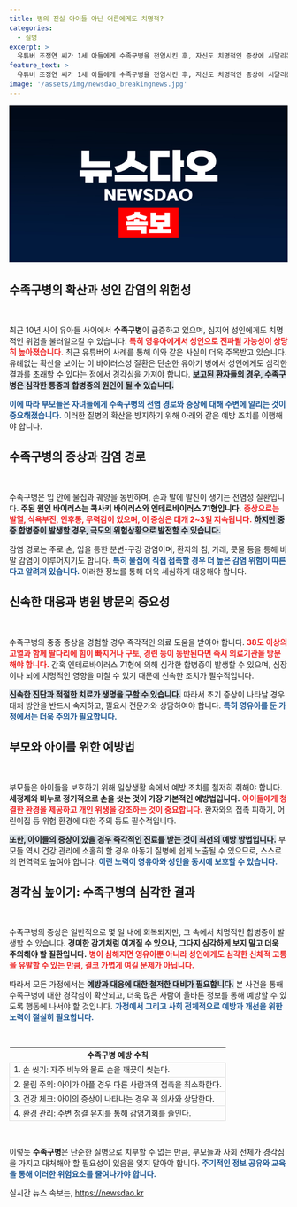 ```yaml
---
title: 병의 진실 아이들 아닌 어른에게도 치명적?
categories:
  - 질병
excerpt: >
  유튜버 조정연 씨가 1세 아들에게 수족구병을 전염시킨 후, 자신도 치명적인 증상에 시달리는 모습을 전했다. 발가락과 손가락에 물집이 생기며 발톱이 빠지기도 한 그는 수족구병이 최악의 고통이라며 경고했다. 전문가들은 감염 확산에 유의할 것을 당부하고 있다.
feature_text: >
  유튜버 조정연 씨가 1세 아들에게 수족구병을 전염시킨 후, 자신도 치명적인 증상에 시달리는 모습을 전했다. 발가락과 손가락에 물집이 생기며 발톱이 빠지기도 한 그는 수족구병이 최악의 고통이라며 경고했다. 전문가들은 감염 확산에 유의할 것을 당부하고 있다.
image: '/assets/img/newsdao_breakingnews.jpg'
---
```


<p><img src="/assets/img/newsdao_breakingnews.jpg" alt="pcversion 속보" /></p>

<h2 data-ke-size="size26">수족구병의 확산과 성인 감염의 위험성</h2>

<p data-ke-size="size16">&nbsp;</p>

<p>최근 10년 사이 유아들 사이에서 <b>수족구병</b>이 급증하고 있으며, 심지어 성인에게도 치명적인 위험을 불러일으킬 수 있습니다. <b><span style="color: #ee2323;">특히 영유아에게서 성인으로 전파될 가능성이 상당히 높아졌습니다.</span></b> 최근 유튜버의 사례를 통해 이와 같은 사실이 더욱 주목받고 있습니다. 유례없는 확산을 보이는 이 바이러스성 질환은 단순한 유아기 병에서 성인에게도 심각한 결과를 초래할 수 있다는 점에서 경각심을 가져야 합니다. <b><span style="background-color: #21538527;">보고된 환자들의 경우, 수족구병은 심각한 통증과 합병증의 원인이 될 수 있습니다.</span></b></p>

<p><b><span style="color: #1a5490;">이에 따라 부모들은 자녀들에게 수족구병의 전염 경로와 증상에 대해 주변에 알리는 것이 중요해졌습니다.</span></b> 이러한 질병의 확산을 방지하기 위해 아래와 같은 예방 조치를 이행해야 합니다. </p>

<h2 data-ke-size="size26">수족구병의 증상과 감염 경로</h2>

<p data-ke-size="size16">&nbsp;</p>

<p>수족구병은 입 안에 물집과 궤양을 동반하며, 손과 발에 발진이 생기는 전염성 질환입니다. <b>주된 원인 바이러스는 콕사키 바이러스와 엔테로바이러스 71형입니다.</b> <b><span style="color: #ee2323;">증상으로는 발열, 식욕부진, 인후통, 무력감이 있으며, 이 증상은 대개 2~3일 지속됩니다.</span></b> <b><span style="background-color: #21538527;">하지만 중증 합병증이 발생할 경우, 극도의 위험상황으로 발전할 수 있습니다.</span></b> </p>

<p>감염 경로는 주로 손, 입을 통한 분변-구강 감염이며, 환자의 침, 가래, 콧물 등을 통해 비말 감염이 이루어지기도 합니다. <b><span style="color: #1a5490;">특히 물집에 직접 접촉할 경우 더 높은 감염 위험이 따른다고 알려져 있습니다.</span></b> 이러한 정보를 통해 더욱 세심하게 대응해야 합니다.</p>

<h2 data-ke-size="size26">신속한 대응과 병원 방문의 중요성</h2>

<p data-ke-size="size16">&nbsp;</p>

<p>수족구병의 중증 증상을 경험할 경우 즉각적인 의료 도움을 받아야 합니다. <b><span style="color: #ee2323;">38도 이상의 고열과 함께 팔다리에 힘이 빠지거나 구토, 경련 등이 동반된다면 즉시 의료기관을 방문해야 합니다.</span></b> 간혹 엔테로바이러스 71형에 의해 심각한 합병증이 발생할 수 있으며, 심장이나 뇌에 치명적인 영향을 미칠 수 있기 때문에 신속한 조치가 필수적입니다. </p>

<p><b><span style="background-color: #21538527;">신속한 진단과 적절한 치료가 생명을 구할 수 있습니다.</span></b> 따라서 초기 증상이 나타날 경우 대처 방안을 반드시 숙지하고, 필요시 전문가와 상담하여야 합니다. <b><span style="color: #1a5490;">특히 영유아를 둔 가정에서는 더욱 주의가 필요합니다.</span></b> </p>

<h2 data-ke-size="size26">부모와 아이를 위한 예방법</h2>

<p data-ke-size="size16">&nbsp;</p>

<p>부모들은 아이들을 보호하기 위해 일상생활 속에서 예방 조치를 철저히 취해야 합니다. <b>세정제와 비누로 정기적으로 손을 씻는 것이 가장 기본적인 예방법입니다.</b> <b><span style="color: #ee2323;">아이들에게 청결한 환경을 제공하고 개인 위생을 강조하는 것이 중요합니다.</span></b> 환자와의 접촉 피하기, 어린이집 등 위험 환경에 대한 주의 등도 필수적입니다.</p>

<p><b><span style="background-color: #21538527;">또한, 아이들의 증상이 있을 경우 즉각적인 진료를 받는 것이 최선의 예방 방법입니다.</span></b> 부모들 역시 건강 관리에 소홀히 할 경우 아동기 질병에 쉽게 노출될 수 있으므로, 스스로의 면역력도 높여야 합니다. <b><span style="color: #1a5490;">이런 노력이 영유아와 성인을 동시에 보호할 수 있습니다.</span></b> </p>

<h2 data-ke-size="size26">경각심 높이기: 수족구병의 심각한 결과</h2>

<p data-ke-size="size16">&nbsp;</p>

<p>수족구병의 증상은 일반적으로 몇 일 내에 회복되지만, 그 속에서 치명적인 합병증이 발생할 수 있습니다. <b>경미한 감기처럼 여겨질 수 있으나, 그다지 심각하게 보지 말고 더욱 주의해야 할 질환입니다.</b> <b><span style="color: #ee2323;">병이 심해지면 영유아뿐 아니라 성인에게도 심각한 신체적 고통을 유발할 수 있는 만큼, 결코 가볍게 여길 문제가 아닙니다.</span></b> </p>

<p>따라서 모든 가정에서는 <b><span style="background-color: #21538527;">예방과 대응에 대한 철저한 대비가 필요합니다.</span></b> 본 사건을 통해 수족구병에 대한 경각심이 확산되고, 더욱 많은 사람이 올바른 정보를 통해 예방할 수 있도록 행동에 나서야 할 것입니다. <b><span style="color: #1a5490;">가정에서 그리고 사회 전체적으로 예방과 개선을 위한 노력이 절실히 필요합니다.</span></b> </p>

<p data-ke-size="size16">&nbsp;</p>

<table style="width: 100%; border-collapse: collapse;">
    <tbody>
        <tr>
            <td style="text-align: center; height: 17px;"><b>수족구병 예방 수칙</b></td>
        </tr>
        <tr>
            <td style="border: 1px solid #dddddd; text-align: left; height: 17px;">1. 손 씻기: 자주 비누와 물로 손을 깨끗이 씻는다.</td>
        </tr>
        <tr>
            <td style="border: 1px solid #dddddd; text-align: left; height: 17px;">2. 물림 주의: 아이가 아플 경우 다른 사람과의 접촉을 최소화한다.</td>
        </tr>
        <tr>
            <td style="border: 1px solid #dddddd; text-align: left; height: 17px;">3. 건강 체크: 아이의 증상이 나타나는 경우 꼭 의사와 상담한다.</td>
        </tr>
        <tr>
            <td style="border: 1px solid #dddddd; text-align: left; height: 17px;">4. 환경 관리: 주변 청결 유지를 통해 감염기회를 줄인다.</td>
        </tr>
    </tbody>
</table>

<p data-ke-size="size16">&nbsp;</p>

<p>이렇듯 <b>수족구병</b>은 단순한 질병으로 치부할 수 없는 만큼, 부모들과 사회 전체가 경각심을 가지고 대처해야 할 필요성이 있음을 잊지 말아야 합니다. <b><span style="color: #1a5490;">주기적인 정보 공유와 교육을 통해 이러한 위험요소를 줄여나가야 합니다.</span></b></p>
실시간 뉴스 속보는, <a href="https://newsdao.kr" rel="dofollow">https://newsdao.kr</a>


